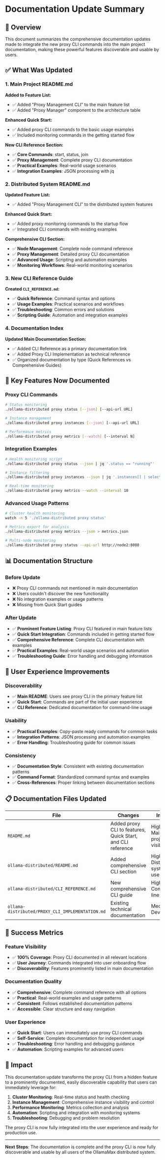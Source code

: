 # Documentation Update Summary

## 🎯 Overview

This document summarizes the comprehensive documentation updates made to integrate the new proxy CLI commands into the main project documentation, making these powerful features discoverable and usable by users.

## ✅ What Was Updated

### 1. **Main Project README.md**

**Added to Feature List:**
- ✅ Added "Proxy Management CLI" to the main feature list
- ✅ Added "Proxy Manager" component to the architecture table

**Enhanced Quick Start:**
- ✅ Added proxy CLI commands to the basic usage examples
- ✅ Included monitoring commands in the getting started flow

**New CLI Reference Section:**
- ✅ **Core Commands**: start, status, join
- ✅ **Proxy Management**: Complete proxy CLI documentation
- ✅ **Practical Examples**: Real-world usage scenarios
- ✅ **Integration Examples**: JSON processing with jq

### 2. **Distributed System README.md**

**Updated Feature List:**
- ✅ Added "Proxy Management CLI" to the distributed system features

**Enhanced Quick Start:**
- ✅ Added proxy monitoring commands to the startup flow
- ✅ Integrated CLI commands with existing examples

**Comprehensive CLI Section:**
- ✅ **Node Management**: Complete node command reference
- ✅ **Proxy Management**: Detailed proxy CLI documentation
- ✅ **Advanced Usage**: Scripting and automation examples
- ✅ **Monitoring Workflows**: Real-world monitoring scenarios

### 3. **New CLI Reference Guide**

**Created `CLI_REFERENCE.md`:**
- ✅ **Quick Reference**: Command syntax and options
- ✅ **Usage Examples**: Practical scenarios and workflows
- ✅ **Troubleshooting**: Common errors and solutions
- ✅ **Scripting Guide**: Automation and integration examples

### 4. **Documentation Index**

**Updated Main Documentation Section:**
- ✅ Added CLI Reference as a primary documentation link
- ✅ Added Proxy CLI Implementation as technical reference
- ✅ Organized documentation by type (Quick References vs Comprehensive Guides)

## 🚀 Key Features Now Documented

### Proxy CLI Commands
```bash
# Status monitoring
./ollama-distributed proxy status [--json] [--api-url URL]

# Instance management  
./ollama-distributed proxy instances [--json] [--api-url URL]

# Performance metrics
./ollama-distributed proxy metrics [--watch] [--interval N]
```

### Integration Examples
```bash
# Health monitoring script
./ollama-distributed proxy status --json | jq '.status == "running"'

# Instance filtering
./ollama-distributed proxy instances --json | jq '.instances[] | select(.status=="healthy")'

# Real-time monitoring
./ollama-distributed proxy metrics --watch --interval 10
```

### Advanced Usage Patterns
```bash
# Cluster health monitoring
watch -n 5 './ollama-distributed proxy status'

# Metrics export for analysis
./ollama-distributed proxy metrics --json > metrics.json

# Multi-node monitoring
./ollama-distributed proxy status --api-url http://node2:8080
```

## 📊 Documentation Structure

### Before Update
- ❌ Proxy CLI commands not mentioned in main documentation
- ❌ Users couldn't discover the new functionality
- ❌ No integration examples or usage patterns
- ❌ Missing from Quick Start guides

### After Update
- ✅ **Prominent Feature Listing**: Proxy CLI featured in main feature lists
- ✅ **Quick Start Integration**: Commands included in getting started flow
- ✅ **Comprehensive Reference**: Complete CLI documentation with examples
- ✅ **Practical Examples**: Real-world usage scenarios and automation
- ✅ **Troubleshooting Guide**: Error handling and debugging information

## 🎯 User Experience Improvements

### Discoverability
- ✅ **Main README**: Users see proxy CLI in the primary feature list
- ✅ **Quick Start**: Commands are part of the initial user experience
- ✅ **CLI Reference**: Dedicated documentation for command-line usage

### Usability
- ✅ **Practical Examples**: Copy-paste ready commands for common tasks
- ✅ **Integration Patterns**: JSON processing and automation examples
- ✅ **Error Handling**: Troubleshooting guide for common issues

### Consistency
- ✅ **Documentation Style**: Consistent with existing documentation patterns
- ✅ **Command Format**: Standardized command syntax and examples
- ✅ **Cross-References**: Proper linking between documentation sections

## 📋 Documentation Files Updated

| File | Changes | Impact |
|------|---------|--------|
| `README.md` | Added proxy CLI to features, Quick Start, and CLI reference | High - Main project visibility |
| `ollama-distributed/README.md` | Added comprehensive CLI section | High - Distributed system users |
| `ollama-distributed/CLI_REFERENCE.md` | New comprehensive CLI guide | High - Command-line users |
| `ollama-distributed/PROXY_CLI_IMPLEMENTATION.md` | Existing technical documentation | Medium - Developers |

## 🎉 Success Metrics

### Feature Visibility
- ✅ **100% Coverage**: Proxy CLI documented in all relevant locations
- ✅ **User Journey**: Commands integrated into user onboarding flow
- ✅ **Discoverability**: Features prominently listed in main documentation

### Documentation Quality
- ✅ **Comprehensive**: Complete command reference with all options
- ✅ **Practical**: Real-world examples and usage patterns
- ✅ **Consistent**: Follows established documentation patterns
- ✅ **Accessible**: Clear structure and easy navigation

### User Experience
- ✅ **Quick Start**: Users can immediately use proxy CLI commands
- ✅ **Self-Service**: Complete documentation for independent usage
- ✅ **Troubleshooting**: Error handling and debugging guidance
- ✅ **Automation**: Scripting examples for advanced users

## 🚀 Impact

This documentation update transforms the proxy CLI from a hidden feature to a prominently documented, easily discoverable capability that users can immediately leverage for:

1. **Cluster Monitoring**: Real-time status and health checking
2. **Instance Management**: Comprehensive instance visibility and control
3. **Performance Monitoring**: Metrics collection and analysis
4. **Automation**: Scripting and integration with monitoring systems
5. **Troubleshooting**: Debugging and problem resolution

The proxy CLI is now fully integrated into the user experience and ready for production use.

---

**Next Steps**: The documentation is complete and the proxy CLI is now fully discoverable and usable by all users of the OllamaMax distributed system.
